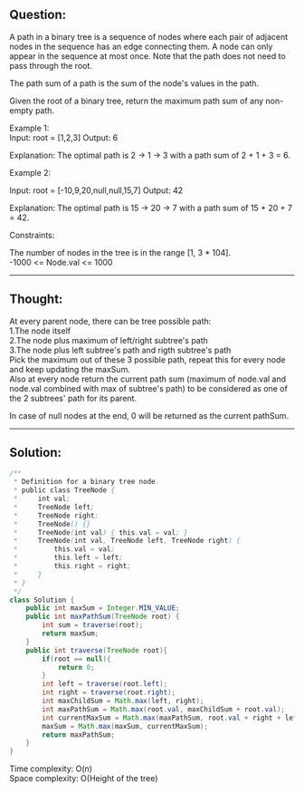## Question:  

A path in a binary tree is a sequence of nodes where each pair of adjacent nodes in the sequence has an edge connecting them. A node can only appear in the sequence at most once. Note that the path does not need to pass through the root.

The path sum of a path is the sum of the node's values in the path.

Given the root of a binary tree, return the maximum path sum of any non-empty path.

Example 1:  
Input: root = [1,2,3]
Output: 6  

Explanation: The optimal path is 2 -> 1 -> 3 with a path sum of 2 + 1 + 3 = 6.

Example 2:

Input: root = [-10,9,20,null,null,15,7]
Output: 42  

Explanation: The optimal path is 15 -> 20 -> 7 with a path sum of 15 + 20 + 7 = 42.

Constraints:

The number of nodes in the tree is in the range [1, 3 * 104].  
-1000 <= Node.val <= 1000

---
## Thought:   
At every parent node, there can be tree possible path:  
1.The node itself  
2.The node plus maximum of left/right subtree's path  
3.The node plus left subtree's path and rigth subtree's path  
Pick the maximum out of these 3 possible path, repeat this for every node and keep updating the maxSum.  
Also at every node return the current path sum (maximum of node.val and node.val combined with max of subtree's path) to be considered as one of the 2 subtrees' path for its parent.

In case of null nodes at the end, 0 will be returned as the current pathSum.

---
## Solution: 
```Java
/**
 * Definition for a binary tree node.
 * public class TreeNode {
 *     int val;
 *     TreeNode left;
 *     TreeNode right;
 *     TreeNode() {}
 *     TreeNode(int val) { this.val = val; }
 *     TreeNode(int val, TreeNode left, TreeNode right) {
 *         this.val = val;
 *         this.left = left;
 *         this.right = right;
 *     }
 * }
 */
class Solution {
    public int maxSum = Integer.MIN_VALUE;
    public int maxPathSum(TreeNode root) {
        int sum = traverse(root);
        return maxSum;
    }
    public int traverse(TreeNode root){
        if(root == null){
            return 0;
        }
        int left = traverse(root.left);
        int right = traverse(root.right);
        int maxChildSum = Math.max(left, right);
        int maxPathSum = Math.max(root.val, maxChildSum + root.val);
        int currentMaxSum = Math.max(maxPathSum, root.val + right + left);
        maxSum = Math.max(maxSum, currentMaxSum);
        return maxPathSum;
    }
}
```  
Time complexity: O(n)  
Space complexity: O(Height of the tree)

